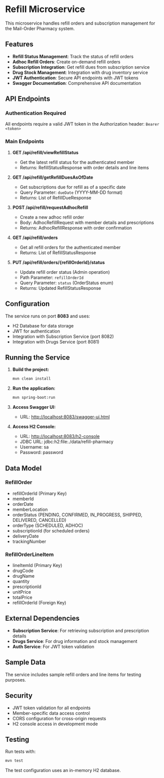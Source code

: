 # Refill Microservice

This microservice handles refill orders and subscription management for the Mail-Order Pharmacy system.

## Features

- **Refill Status Management**: Track the status of refill orders
- **Adhoc Refill Orders**: Create on-demand refill orders
- **Subscription Integration**: Get refill dues from subscription service
- **Drug Stock Management**: Integration with drug inventory service
- **JWT Authentication**: Secure API endpoints with JWT tokens
- **Swagger Documentation**: Comprehensive API documentation

## API Endpoints

### Authentication Required

All endpoints require a valid JWT token in the Authorization header: `Bearer <token>`

### Main Endpoints

1. **GET /api/refill/viewRefillStatus**
    - Get the latest refill status for the authenticated member
    - Returns: RefillStatusResponse with order details and line items

2. **GET /api/refill/getRefillDuesAsOfDate**
    - Get subscriptions due for refill as of a specific date
    - Query Parameter: `dueDate` (YYYY-MM-DD format)
    - Returns: List of RefillDueResponse

3. **POST /api/refill/requestAdhocRefill**
    - Create a new adhoc refill order
    - Body: AdhocRefillRequest with member details and prescriptions
    - Returns: AdhocRefillResponse with order confirmation

4. **GET /api/refill/orders**
    - Get all refill orders for the authenticated member
    - Returns: List of RefillStatusResponse

5. **PUT /api/refill/orders/{refillOrderId}/status**
    - Update refill order status (Admin operation)
    - Path Parameter: `refillOrderId`
    - Query Parameter: `status` (OrderStatus enum)
    - Returns: Updated RefillStatusResponse

## Configuration

The service runs on port **8083** and uses:

- H2 Database for data storage
- JWT for authentication
- Integration with Subscription Service (port 8082)
- Integration with Drugs Service (port 8081)

## Running the Service

1. **Build the project:**

   ```bash
   mvn clean install
   ```

2. **Run the application:**

   ```bash
   mvn spring-boot:run
   ```

3. **Access Swagger UI:**
    - URL: <http://localhost:8083/swagger-ui.html>

4. **Access H2 Console:**
    - URL: <http://localhost:8083/h2-console>
    - JDBC URL: jdbc:h2:file:./data/refill-pharmacy
    - Username: sa
    - Password: password

## Data Model

### RefillOrder

- refillOrderId (Primary Key)
- memberId
- orderDate
- memberLocation
- orderStatus (PENDING, CONFIRMED, IN_PROGRESS, SHIPPED, DELIVERED, CANCELLED)
- orderType (SCHEDULED, ADHOC)
- subscriptionId (for scheduled orders)
- deliveryDate
- trackingNumber

### RefillOrderLineItem

- lineItemId (Primary Key)
- drugCode
- drugName
- quantity
- prescriptionId
- unitPrice
- totalPrice
- refillOrderId (Foreign Key)

## External Dependencies

- **Subscription Service**: For retrieving subscription and prescription details
- **Drugs Service**: For drug information and stock management
- **Auth Service**: For JWT token validation

## Sample Data

The service includes sample refill orders and line items for testing purposes.

## Security

- JWT token validation for all endpoints
- Member-specific data access control
- CORS configuration for cross-origin requests
- H2 console access in development mode

## Testing

Run tests with:

```bash
mvn test
```

The test configuration uses an in-memory H2 database.
